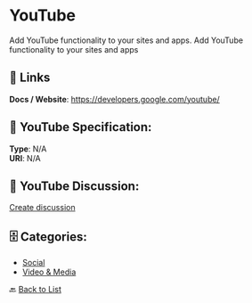 # YouTube


Add YouTube functionality to your sites and apps.  Add YouTube functionality to your sites and apps

##  🔗 Links
**Docs / Website**: https://developers.google.com/youtube/

## 🧬 YouTube Specification:
**Type**: N/A  
**URI**: N/A

## 💬 YouTube Discussion:
[Create discussion](https://github.com/apis-list/apis-list/discussions/new)

## 🗄️ Categories:
- [Social](https://github.com/apis-list/apis-list#social-)
- [Video & Media](https://github.com/apis-list/apis-list#video--media-)




🔙 [Back to List](https://github.com/apis-list/apis-list)

